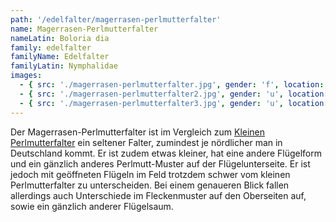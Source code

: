 ```yaml
---
path: '/edelfalter/magerrasen-perlmutterfalter'
name: Magerrasen-Perlmutterfalter
nameLatin: Boloria dia
family: edelfalter
familyName: Edelfalter
familyLatin: Nymphalidae
images:
  - { src: './magerrasen-perlmutterfalter.jpg', gender: 'f', location: 'Brandenburg, bei Grünhof', author: Georg, date: '2016-07-31' }
  - { src: './magerrasen-perlmutterfalter2.jpg', gender: 'u', location: 'Brandenburg, bei Dollgow', author: Georg, date: '2016-07-29' }
  - { src: './magerrasen-perlmutterfalter3.jpg', gender: 'u', location: 'Brandenburg, bei Dollgow', author: Georg, date: '2016-07-29' }
---
```


Der Magerrasen-Perlmutterfalter ist im Vergleich zum [Kleinen Perlmutterfalter](/edelfalter/kleiner-perlmutterfalter) ein seltener Falter, zumindest je nördlicher man in Deutschland kommt. Er ist zudem etwas kleiner, hat eine andere Flügelform und ein gänzlich anderes Perlmutt-Muster auf der Flügelunterseite. Er ist jedoch mit geöffneten Flügeln im Feld trotzdem schwer vom kleinen Perlmutterfalter zu unterscheiden. Bei einem genaueren Blick fallen allerdings auch Unterschiede im Fleckenmuster auf den Oberseiten auf, sowie ein gänzlich anderer Flügelsaum.

